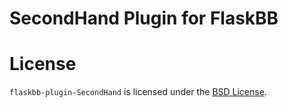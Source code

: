 # SecondHand Plugin for FlaskBB



# License

``flaskbb-plugin-SecondHand`` is licensed under the
[BSD License](https://github.com/flaskbb/flaskbb-plugin-portal/blob/master/LICENSE).

